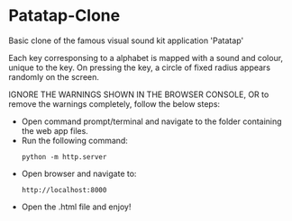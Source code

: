 # Patatap-Clone
Basic clone of the famous visual sound kit application 'Patatap'

  Each key corresponsing to a alphabet is mapped with a sound and colour, unique to the key.
  On pressing the key, a circle of fixed radius appears randomly on the screen.
  
IGNORE THE WARNINGS SHOWN IN THE BROWSER CONSOLE,
OR to remove the warnings completely, follow the below steps:
  - Open command prompt/terminal and navigate to the folder containing the web app files.
  - Run the following command:
      ```
      python -m http.server
      ```
  - Open browser and navigate to:
      ```
      http://localhost:8000
      ```
  - Open the .html file and enjoy!
